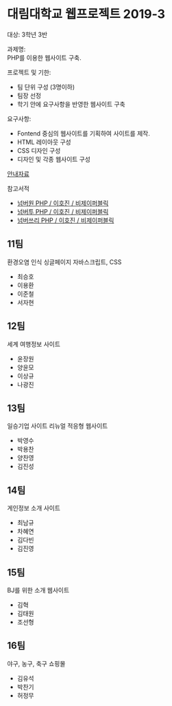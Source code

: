 # 대림대학교 웹프로젝트 2019-3
대상: 3학년 3반  

과제명:  
PHP를 이용한 웹사이트 구축.

프로젝트 및 기한:  
* 팀 단위 구성 (3명이하)
* 팀장 선정
* 학기 안에 요구사항을 반영한 웹사이트 구축
 
요구사항:  
* Fontend 중심의 웹사이트를 기획하여 사이트를 제작.
* HTML 레이아웃 구성
* CSS 디자인 구성
* 디자인 및 각종 웹사이트 구성

[안내자료](https://docs.google.com/document/d/e/2PACX-1vRprmJGuJ_KR91_sfz3CoQrPR7D37hbsxKHTcF9lSh4quBo5bZleOvIsngidaTk8IJW9ARcMLj_wdFD/pub)

참고서적  
* [넘버원 PHP / 이호진 / 비제이퍼블릭](http://www.yes24.com/Product/Goods/58072892?scode=032&OzSrank=2)
* [넘버투 PHP / 이호진 / 비제이퍼블릭](http://www.yes24.com/Product/Goods/58072899?scode=032&OzSrank=3)
* [넘버쓰리 PHP / 이호진 / 비제이퍼블릭](http://www.yes24.com/Product/Goods/58072905?scode=032&OzSrank=1)

## 11팀
환경오염 인식 싱글페이지
자바스크립트, CSS
* 최승호
* 이용환
* 이준철
* 서자현

## 12팀
세계 여행정보 사이트
* 윤장원
* 양윤모
* 이상규
* 나광진

## 13팀
일승기업 사이트 리뉴얼
적응형 웹사이트
* 박영수
* 박용찬
* 양찬영
* 김진성

## 14팀
게인정보 소개 사이트
* 최남규
* 차혜연
* 김다빈
* 김진영

## 15팀
BJ를 위한 소개 웹사이트
* 김혁
* 김태원
* 조선형

## 16팀
야구, 농구, 축구 쇼핑몰
* 김유석
* 박찬기
* 허정무